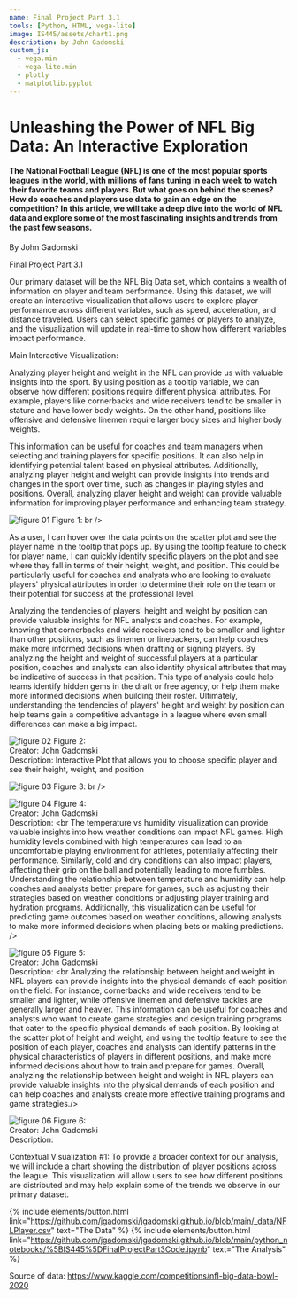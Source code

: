 ```yaml
---
name: Final Project Part 3.1
tools: [Python, HTML, vega-lite]
image: IS445/assets/chart1.png
description: by John Gadomski
custom_js:
  - vega.min
  - vega-lite.min
  - plotly
  - matplotlib.pyplot
---
```


# Unleashing the Power of NFL Big Data: An Interactive Exploration
#### The National Football League (NFL) is one of the most popular sports leagues in the world, with millions of fans tuning in each week to watch their favorite teams and players. But what goes on behind the scenes? How do coaches and players use data to gain an edge on the competition? In this article, we will take a deep dive into the world of NFL data and explore some of the most fascinating insights and trends from the past few seasons.
By John Gadomski 

Final Project Part 3.1

Our primary dataset will be the NFL Big Data set, which contains a wealth of information on player and team performance. Using this dataset, we will create an interactive visualization that allows users to explore player performance across different variables, such as speed, acceleration, and distance traveled. Users can select specific games or players to analyze, and the visualization will update in real-time to show how different variables impact performance.

Main Interactive Visualization: 

Analyzing player height and weight in the NFL can provide us with valuable insights into the sport. By using position as a tooltip variable, we can observe how different positions require different physical attributes. For example, players like cornerbacks and wide receivers tend to be smaller in stature and have lower body weights. On the other hand, positions like offensive and defensive linemen require larger body sizes and higher body weights.

This information can be useful for coaches and team managers when selecting and training players for specific positions. It can also help in identifying potential talent based on physical attributes. Additionally, analyzing player height and weight can provide insights into trends and changes in the sport over time, such as changes in playing styles and positions. Overall, analyzing player height and weight can provide valuable information for improving player performance and enhancing team strategy.


![figure 01](/IS445/assets/newplot.png)
Figure 1: br />

As a user, I can hover over the data points on the scatter plot and see the player name in the tooltip that pops up. By using the tooltip feature to check for player name, I can quickly identify specific players on the plot and see where they fall in terms of their height, weight, and position. This could be particularly useful for coaches and analysts who are looking to evaluate players' physical attributes in order to determine their role on the team or their potential for success at the professional level.

Analyzing the tendencies of players' height and weight by position can provide valuable insights for NFL analysts and coaches. For example, knowing that cornerbacks and wide receivers tend to be smaller and lighter than other positions, such as linemen or linebackers, can help coaches make more informed decisions when drafting or signing players. By analyzing the height and weight of successful players at a particular position, coaches and analysts can also identify physical attributes that may be indicative of success in that position. This type of analysis could help teams identify hidden gems in the draft or free agency, or help them make more informed decisions when building their roster. Ultimately, understanding the tendencies of players' height and weight by position can help teams gain a competitive advantage in a league where even small differences can make a big impact.

![figure 02](/IS445/assets/chooseplayer.png)
Figure 2: <br />
Creator: John Gadomski  <br />
Description: Interactive Plot that allows you to choose specific player and see their height, weight, and position


![figure 03](/IS445/assets/chart1.png)
Figure 3: br />

![figure 04](/IS445/assets/chart2.png)
Figure 4: <br />
Creator: John Gadomski  <br />
Description: <br The temperature vs humidity visualization can provide valuable insights into how weather conditions can impact NFL games. High humidity levels combined with high temperatures can lead to an uncomfortable playing environment for athletes, potentially affecting their performance. Similarly, cold and dry conditions can also impact players, affecting their grip on the ball and potentially leading to more fumbles. Understanding the relationship between temperature and humidity can help coaches and analysts better prepare for games, such as adjusting their strategies based on weather conditions or adjusting player training and hydration programs. Additionally, this visualization can be useful for predicting game outcomes based on weather conditions, allowing analysts to make more informed decisions when placing bets or making predictions.
 />

![figure 05](/IS445/assets/chart3.png)
Figure 5: <br />
Creator: John Gadomski  <br />
Description: <br Analyzing the relationship between height and weight in NFL players can provide insights into the physical demands of each position on the field. For instance, cornerbacks and wide receivers tend to be smaller and lighter, while offensive linemen and defensive tackles are generally larger and heavier. This information can be useful for coaches and analysts who want to create game strategies and design training programs that cater to the specific physical demands of each position. By looking at the scatter plot of height and weight, and using the tooltip feature to see the position of each player, coaches and analysts can identify patterns in the physical characteristics of players in different positions, and make more informed decisions about how to train and prepare for games. Overall, analyzing the relationship between height and weight in NFL players can provide valuable insights into the physical demands of each position and can help coaches and analysts create more effective training programs and game strategies./>

![figure 06](/IS445/assets/chart4.png)
Figure 6: <br />
Creator: John Gadomski  <br />
Description: <br />


Contextual Visualization #1: 
To provide a broader context for our analysis, we will include a chart showing the distribution of player positions across the league. This visualization will allow users to see how different positions are distributed and may help explain some of the trends we observe in our primary dataset. 


{% include elements/button.html link="https://github.com/jgadomski/jgadomski.github.io/blob/main/_data/NFLPlayer.csv" text="The Data" %}
{% include elements/button.html link="https://github.com/jgadomski/jgadomski.github.io/blob/main/python_notebooks/%5BIS445%5DFinalProjectPart3Code.ipynb" text="The Analysis" %}

Source of data: https://www.kaggle.com/competitions/nfl-big-data-bowl-2020 
